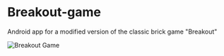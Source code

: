# Breakout-game
Android app for a modified version of the classic brick game "Breakout"

![Breakout Game](screenshots/4.%20about%20screen.png?raw=true "Breakout Game")
